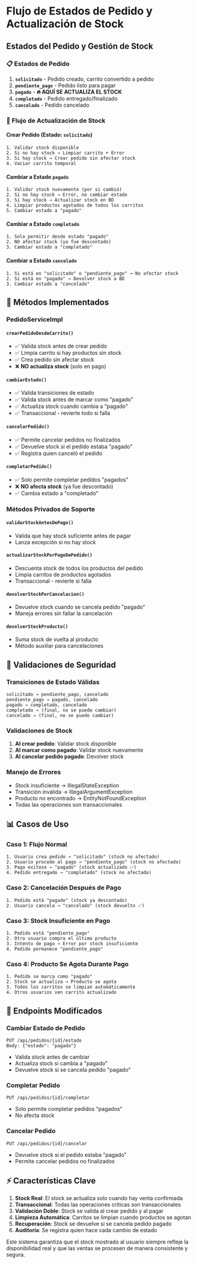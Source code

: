 # Flujo de Estados de Pedido y Actualización de Stock

## Estados del Pedido y Gestión de Stock

### 📋 Estados de Pedido

1. **`solicitado`** - Pedido creado, carrito convertido a pedido
2. **`pendiente_pago`** - Pedido listo para pagar
3. **`pagado`** - **🔥 AQUÍ SE ACTUALIZA EL STOCK**
4. **`completado`** - Pedido entregado/finalizado
5. **`cancelado`** - Pedido cancelado

### 🔄 Flujo de Actualización de Stock

#### **Crear Pedido (Estado: `solicitado`)**

```
1. Validar stock disponible
2. Si no hay stock → Limpiar carrito + Error
3. Si hay stock → Crear pedido sin afectar stock
4. Vaciar carrito temporal
```

#### **Cambiar a Estado `pagado`**

```
1. Validar stock nuevamente (por si cambió)
2. Si no hay stock → Error, no cambiar estado
3. Si hay stock → Actualizar stock en BD
4. Limpiar productos agotados de todos los carritos
5. Cambiar estado a "pagado"
```

#### **Cambiar a Estado `completado`**

```
1. Solo permitir desde estado "pagado"
2. NO afectar stock (ya fue descontado)
3. Cambiar estado a "completado"
```

#### **Cambiar a Estado `cancelado`**

```
1. Si está en "solicitado" o "pendiente_pago" → No afectar stock
2. Si está en "pagado" → Devolver stock a BD
3. Cambiar estado a "cancelado"
```

## 🎯 Métodos Implementados

### **PedidoServiceImpl**

#### `crearPedidoDesdeCarrito()`

- ✅ Valida stock antes de crear pedido
- ✅ Limpia carrito si hay productos sin stock
- ✅ Crea pedido sin afectar stock
- ❌ **NO actualiza stock** (solo en pago)

#### `cambiarEstado()`

- ✅ Valida transiciones de estado
- ✅ Valida stock antes de marcar como "pagado"
- ✅ Actualiza stock cuando cambia a "pagado"
- ✅ Transaccional - revierte todo si falla

#### `cancelarPedido()`

- ✅ Permite cancelar pedidos no finalizados
- ✅ Devuelve stock si el pedido estaba "pagado"
- ✅ Registra quien canceló el pedido

#### `completarPedido()`

- ✅ Solo permite completar pedidos "pagados"
- ❌ **NO afecta stock** (ya fue descontado)
- ✅ Cambia estado a "completado"

### **Métodos Privados de Soporte**

#### `validarStockAntesDePago()`

- Valida que hay stock suficiente antes de pagar
- Lanza excepción si no hay stock

#### `actualizarStockPorPagoDePedido()`

- Descuenta stock de todos los productos del pedido
- Limpia carritos de productos agotados
- Transaccional - revierte si falla

#### `devolverStockPorCancelacion()`

- Devuelve stock cuando se cancela pedido "pagado"
- Maneja errores sin fallar la cancelación

#### `devolverStockProducto()`

- Suma stock de vuelta al producto
- Método auxiliar para cancelaciones

## 🔧 Validaciones de Seguridad

### **Transiciones de Estado Válidas**

```
solicitado → pendiente_pago, cancelado
pendiente_pago → pagado, cancelado
pagado → completado, cancelado
completado → (final, no se puede cambiar)
cancelado → (final, no se puede cambiar)
```

### **Validaciones de Stock**

1. **Al crear pedido**: Validar stock disponible
2. **Al marcar como pagado**: Validar stock nuevamente
3. **Al cancelar pedido pagado**: Devolver stock

### **Manejo de Errores**

- Stock insuficiente → IllegalStateException
- Transición inválida → IllegalArgumentException
- Producto no encontrado → EntityNotFoundException
- Todas las operaciones son transaccionales

## 📊 Casos de Uso

### **Caso 1: Flujo Normal**

```
1. Usuario crea pedido → "solicitado" (stock no afectado)
2. Usuario procede al pago → "pendiente_pago" (stock no afectado)
3. Pago exitoso → "pagado" (stock actualizado ✅)
4. Pedido entregado → "completado" (stock no afectado)
```

### **Caso 2: Cancelación Después de Pago**

```
1. Pedido está "pagado" (stock ya descontado)
2. Usuario cancela → "cancelado" (stock devuelto ✅)
```

### **Caso 3: Stock Insuficiente en Pago**

```
1. Pedido está "pendiente_pago"
2. Otro usuario compra el último producto
3. Intento de pago → Error por stock insuficiente
4. Pedido permanece "pendiente_pago"
```

### **Caso 4: Producto Se Agota Durante Pago**

```
1. Pedido se marca como "pagado"
2. Stock se actualiza → Producto se agota
3. Todos los carritos se limpian automáticamente
4. Otros usuarios ven carrito actualizado
```

## 🚀 Endpoints Modificados

### **Cambiar Estado de Pedido**

```
PUT /api/pedidos/{id}/estado
Body: {"estado": "pagado"}
```

- Valida stock antes de cambiar
- Actualiza stock si cambia a "pagado"
- Devuelve stock si se cancela pedido "pagado"

### **Completar Pedido**

```
PUT /api/pedidos/{id}/completar
```

- Solo permite completar pedidos "pagados"
- No afecta stock

### **Cancelar Pedido**

```
PUT /api/pedidos/{id}/cancelar
```

- Devuelve stock si el pedido estaba "pagado"
- Permite cancelar pedidos no finalizados

## ⚡ Características Clave

1. **Stock Real**: El stock se actualiza solo cuando hay venta confirmada
2. **Transaccional**: Todas las operaciones críticas son transaccionales
3. **Validación Doble**: Stock se valida al crear pedido y al pagar
4. **Limpieza Automática**: Carritos se limpian cuando productos se agotan
5. **Recuperación**: Stock se devuelve si se cancela pedido pagado
6. **Auditoria**: Se registra quien hace cada cambio de estado

Este sistema garantiza que el stock mostrado al usuario siempre refleje la disponibilidad real y que las ventas se procesen de manera consistente y segura.
